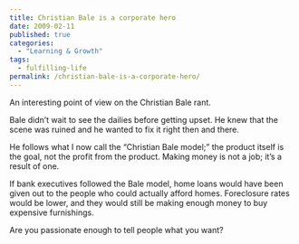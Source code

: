 ```yaml
---
title: Christian Bale is a corporate hero
date: 2009-02-11
published: true
categories:
  - "Learning & Growth"
tags:
  - fulfilling-life
permalink: /christian-bale-is-a-corporate-hero/
---
```

An interesting point of view on the Christian Bale rant.

Bale didn’t wait to see the dailies before getting upset. He knew that the scene was ruined and he wanted to fix it right then and there.

He follows what I now call the “Christian Bale model;” the product itself is the goal, not the profit from the product. Making money is not a job; it’s a result of one.

If bank executives followed the Bale model, home loans would have been given out to the people who could actually afford homes. Foreclosure rates would be lower, and they would still be making enough money to buy expensive furnishings.

Are you passionate enough to tell people what you want?